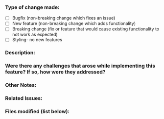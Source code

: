 ### Type of change made:
- [ ] Bugfix (non-breaking change which fixes an issue)
- [ ] New feature (non-breaking change which adds functionality)
- [ ] Breaking change (fix or feature that would cause existing functionality to not work as expected)
- [ ] Styling- no new features

### Description:

### Were there any challenges that arose while implementing this feature? If so, how were they addressed?

### Other Notes:

### Related Issues:

### Files modified (list below):

